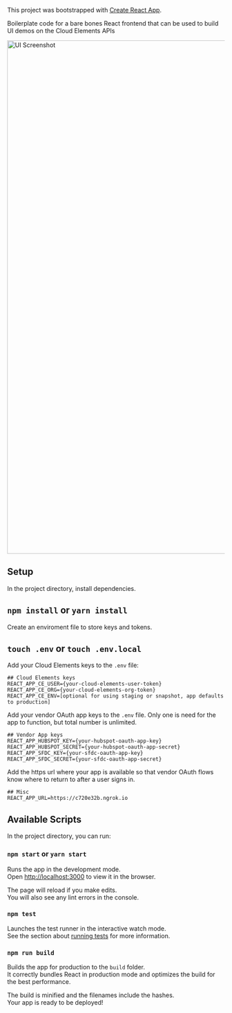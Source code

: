 This project was bootstrapped with [Create React App](https://github.com/facebookincubator/create-react-app).

Boilerplate code for a bare bones React frontend that can be used to build UI demos on the Cloud Elements APIs

<img width="1187" alt="UI Screenshot" src="https://user-images.githubusercontent.com/13320316/34920721-25a7a260-f934-11e7-866f-4415b69188f1.png">

## Setup

In the project directory, install dependencies.

## `npm install` or `yarn install`

Create an enviroment file to store keys and tokens.

## `touch .env` or `touch .env.local`

Add your Cloud Elements keys to the `.env` file:

```
## Cloud Elements keys
REACT_APP_CE_USER={your-cloud-elements-user-token}
REACT_APP_CE_ORG={your-cloud-elements-org-token}
REACT_APP_CE_ENV=[optional for using staging or snapshot, app defaults to production]
```

Add your vendor OAuth app keys to the `.env` file. Only one is need for the app to function, but total number is unlimited.

```
## Vendor App keys
REACT_APP_HUBSPOT_KEY={your-hubspot-oauth-app-key}
REACT_APP_HUBSPOT_SECRET={your-hubspot-oauth-app-secret}
REACT_APP_SFDC_KEY={your-sfdc-oauth-app-key}
REACT_APP_SFDC_SECRET={your-sfdc-oauth-app-secret}
```

Add the https url where your app is available so that vendor OAuth flows know where to return to after a user signs in.

```
## Misc
REACT_APP_URL=https://c720e32b.ngrok.io
```

## Available Scripts

In the project directory, you can run:

### `npm start` or `yarn start`

Runs the app in the development mode.<br>
Open [http://localhost:3000](http://localhost:3000) to view it in the browser.

The page will reload if you make edits.<br>
You will also see any lint errors in the console.

### `npm test`

Launches the test runner in the interactive watch mode.<br>
See the section about [running tests](#running-tests) for more information.

### `npm run build`

Builds the app for production to the `build` folder.<br>
It correctly bundles React in production mode and optimizes the build for the best performance.

The build is minified and the filenames include the hashes.<br>
Your app is ready to be deployed!